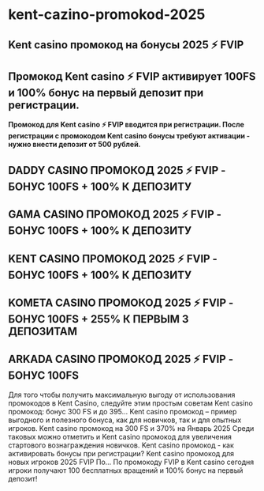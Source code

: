 # kent-cazino-promokod-2025

## Kent casino промокод на бонусы 2025 ⚡️ FVIP

## Промокод Kent casino ⚡️ FVIP активирует 100FS и 100% бонус на первый депозит при регистрации.

**Промокод для Kent casino ⚡️ FVIP вводится при регистрации. После регистрации с промокодом Kent casino бонусы требуют активации - нужно внести депозит от 500 рублей.**


## DADDY CASINO ПРОМОКОД 2025 ⚡️ FVIP - БОНУС 100FS + 100% К ДЕПОЗИТУ
## GAMA CASINO ПРОМОКОД 2025 ⚡️ FVIP - БОНУС 100FS + 100% К ДЕПОЗИТУ
## KENT CASINO ПРОМОКОД 2025 ⚡️ FVIP - БОНУС 100FS + 100% К ДЕПОЗИТУ
## KOMETA CASINO ПРОМОКОД 2025 ⚡️ FVIP - БОНУС 100FS + 255% К ПЕРВЫМ 3 ДЕПОЗИТАМ
## ARKADA CASINO ПРОМОКОД 2025 ⚡️ FVIP - БОНУС 100FS


Для того чтобы получить максимальную выгоду от использования промокодов в Kent Casino, следуйте этим простым советам
Kent casino промокод: бонус 300 FS и до 395...
Kent casino промокод – пример выгодного и полезного бонуса, как для новичков, так и для опытных игроков.
Kent casino промокод на 300 FS и 370% на Январь 2025
Среди таковых можно отметить и Kent casino промокод для увеличения стартового вознаграждения новичков.
Kent casino промокод - как активировать бонусы при регистрации?
Kent casino промокод для новых игроков 2025 FVIP По...
По промокоду FVIP в Kent casino сегодня игроки получают 100 бесплатных вращений и 100% бонус на первый депозит!
